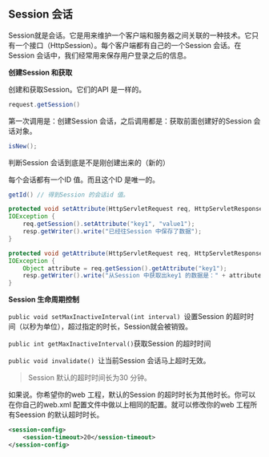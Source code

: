 ## Session 会话

Session就是会话。它是用来维护一个客户端和服务器之间关联的一种技术。它只有一个接口（HttpSession）。每个客户端都有自己的一个Session 会话。在Session 会话中，我们经常用来保存用户登录之后的信息。

**创建Session 和获取**

创建和获取Session。它们的API 是一样的。

~~~java
request.getSession()
~~~

第一次调用是：创建Session 会话，之后调用都是：获取前面创建好的Session 会话对象。

~~~java
isNew();
~~~

判断Session 会话到底是不是刚创建出来的（新的）

每个会话都有一个ID 值。而且这个ID 是唯一的。

~~~java
getId() // 得到Session 的会话id 值。
~~~

~~~java
protected void setAttribute(HttpServletRequest req, HttpServletResponse resp) throws ServletException,
IOException {
    req.getSession().setAttribute("key1", "value1");
    resp.getWriter().write("已经往Session 中保存了数据");
}

protected void getAttribute(HttpServletRequest req, HttpServletResponse resp) throws ServletException,
IOException {
    Object attribute = req.getSession().getAttribute("key1");
    resp.getWriter().write("从Session 中获取出key1 的数据是：" + attribute);
}
~~~

**Session 生命周期控制**

`public void setMaxInactiveInterval(int interval) `设置Session 的超时时间（以秒为单位），超过指定的时长，Session就会被销毁。

`public int getMaxInactiveInterval()`获取Session 的超时时间

`public void invalidate() `让当前Session 会话马上超时无效。

> Session 默认的超时时间长为30 分钟。

如果说。你希望你的web 工程，默认的Session 的超时时长为其他时长。你可以在你自己的web.xml 配置文件中做以上相同的配置。就可以修改你的web 工程所有Seession 的默认超时时长。

~~~xml
<session-config>
	<session-timeout>20</session-timeout>
</session-config>
~~~
